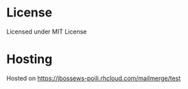 # License
Licensed under MIT License

# Hosting
Hosted on https://jbossews-poili.rhcloud.com/mailmerge/test
